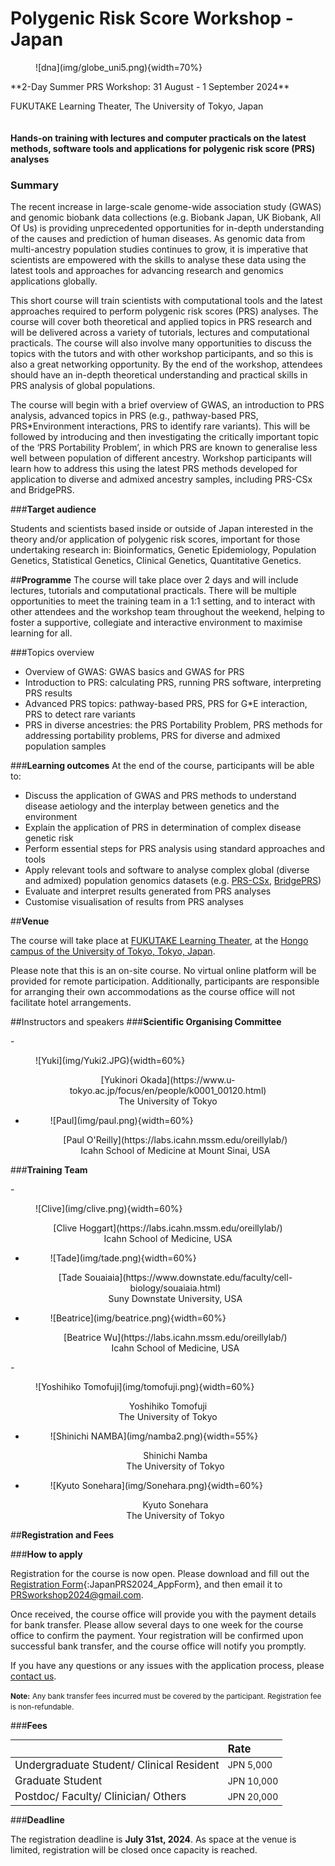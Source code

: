 # **Polygenic Risk Score Workshop - Japan**
<figure markdown>![dna](img/globe_uni5.png){width=70%}</figure>
**2-Day Summer PRS Workshop: 31 August - 1 September 2024**

FUKUTAKE Learning Theater, The University of Tokyo, Japan
<br></br><br>
**Hands-on training with lectures and computer practicals on the latest methods, software tools and applications for polygenic risk score (PRS) analyses**

### **Summary**


The recent increase in large-scale genome-wide association study (GWAS) and genomic biobank data collections (e.g. Biobank Japan, UK Biobank, All Of Us) is providing unprecedented opportunities for in-depth understanding of the causes and prediction of human diseases. As genomic data from multi-ancestry population studies continues to grow, it is imperative that scientists are empowered with the skills to analyse these data using the latest tools and approaches for advancing research and genomics applications globally. 

This short course will train scientists with computational tools and the latest approaches required to perform polygenic risk scores (PRS) analyses. The course will cover both theoretical and applied topics in PRS research and will be delivered across a variety of tutorials, lectures and computational practicals. The course will also involve many opportunities to discuss the topics with the tutors and with other workshop participants, and so this is also a great networking opportunity. By the end of the workshop, attendees should have an in-depth theoretical understanding and practical skills in PRS analysis of global populations. 

The course will begin with a brief overview of GWAS, an introduction to PRS analysis, advanced topics in PRS (e.g., pathway-based PRS, PRS*Environment interactions, PRS to identify rare variants). This will be followed by introducing and then investigating the critically important topic of the ‘PRS Portability Problem’, in which PRS are known to generalise less well between population of different ancestry. Workshop participants will learn how to address this using the latest PRS methods developed for application to diverse and admixed ancestry samples, including PRS-CSx and BridgePRS.


###**Target audience**

Students and scientists based inside or outside of Japan interested in the theory and/or application of polygenic risk scores, important for those undertaking research in: Bioinformatics, Genetic Epidemiology, Population Genetics, Statistical Genetics, Clinical Genetics, Quantitative Genetics.

##**Programme**
The course will take place over 2 days and will include lectures, tutorials and computational practicals. There will be multiple opportunities to meet the training team in a 1:1 setting, and to interact with other attendees and the workshop team throughout the weekend, helping to foster a supportive, collegiate and interactive environment to maximise learning for all.

###Topics overview

* Overview of GWAS: GWAS basics and GWAS for PRS
* Introduction to PRS: calculating PRS, running PRS software, interpreting PRS results
* Advanced PRS topics: pathway-based PRS, PRS for G*E interaction, PRS to detect rare variants
* PRS in diverse ancestries: the PRS Portability Problem, PRS methods for addressing portability problems, PRS for diverse and admixed population samples

###**Learning outcomes**
At the end of the course, participants will be able to:

* Discuss the application of GWAS and PRS methods to understand disease aetiology and the interplay between genetics and the environment
* Explain the application of PRS in determination of complex disease genetic risk 
* Perform essential steps for PRS analysis using standard approaches and tools
* Apply relevant tools and software to analyse complex global (diverse and admixed) population genomics datasets (e.g. [PRS-CSx](https://www.nature.com/articles/s41588-022-01054-7), [BridgePRS](https://www.nature.com/articles/s41588-023-01583-9))
* Evaluate and interpret results generated from PRS analyses
* Customise visualisation of results from PRS analyses

##**Venue**

The course will take place at [FUKUTAKE Learning Theater](https://fukutake.iii.u-tokyo.ac.jp/english/facilities_inside-fukutake_learning_theater.html), at the [Hongo campus of the University of Tokyo, Tokyo, Japan](https://www.google.com/maps/place/%E6%9D%B1%E4%BA%AC%E5%A4%A7%E5%AD%B8/@35.7138194,139.7601623,17z/data=!3m1!4b1!4m6!3m5!1s0x60188c2ffa206ea3:0x30e407498313ba95!8m2!3d35.7138151!4d139.7627372!16zL20vMDE3bHZk?entry=ttu). 

Please note that this is an on-site course. No virtual online platform will be provided for remote participation. 
Additionally, participants are responsible for arranging their own accommodations as the course office will not facilitate hotel arrangements.

##Instructors and speakers
###**Scientific Organising Committee**
<div class="grid cards" markdown>
- <figure markdown>![Yuki](img/Yuki2.JPG){width=60%}</figure>
    <center> [Yukinori Okada](https://www.u-tokyo.ac.jp/focus/en/people/k0001_00120.html) </center>
    <center>The University of Tokyo</center>


- <figure markdown>![Paul](img/paul.png){width=60%}</figure>
    
    <center>[Paul O'Reilly](https://labs.icahn.mssm.edu/oreillylab/)</center>
    <center>Icahn School of Medicine at Mount Sinai, USA </center>

</div>


###**Training Team**
<div class="grid cards" markdown>
- <figure markdown>![Clive](img/clive.png){width=60%}</figure>
    <center> [Clive Hoggart](https://labs.icahn.mssm.edu/oreillylab/)</center>
    <center>Icahn School of Medicine, USA </center>


- <figure markdown>![Tade](img/tade.png){width=60%}</figure>
    
    <center>[Tade Souaiaia](https://www.downstate.edu/faculty/cell-biology/souaiaia.html)</center>
    <center>Suny Downstate University, USA </center>

- <figure markdown>![Beatrice](img/beatrice.png){width=60%}</figure>
    <center> [Beatrice Wu](https://labs.icahn.mssm.edu/oreillylab/)</center>
    <center> Icahn School of Medicine, USA  </center>
</div>

<div class="grid cards" markdown>
- <figure markdown>![Yoshihiko Tomofuji](img/tomofuji.png){width=60%}</figure>
    <center> Yoshihiko Tomofuji </center>
    <center>The University of Tokyo </center>


- <figure markdown>![Shinichi NAMBA](img/namba2.png){width=55%}</figure>
    
    <center>Shinichi Namba</center>
    <center>The University of Tokyo </center>

- <figure markdown>![Kyuto Sonehara](img/Sonehara.png){width=60%}</figure>
    <center>Kyuto Sonehara</center>
    <center> The University of Tokyo  </center>


</div>



##**Registration and Fees**

###**How to apply**

Registration for the course is now open. Please download and fill out the [Registration Form](img/JapanPRS2024_AppForm.docx){:JapanPRS2024_AppForm}, and then email it to PRSworkshop2024@gmail.com. 

Once received, the course office will provide you with the payment details for bank transfer. Please allow several days to one week for the course office to confirm the payment. Your registration will be confirmed upon successful bank transfer, and the course office will notify you promptly. 

If you have any questions or any issues with the application process, please [contact us](mailto:PRSworkshop2024@gmail.com).



<small><strong>Note:</strong></small>
<small>
Any bank transfer fees incurred must be covered by the participant.
Registration fee is non-refundable.
</small>


###**Fees**

|     | <span style="font-size:larger;">Rate</span>                           |
| :---------- | :----------------------------------- |
|  <span style="font-size:larger;">Undergraduate Student/ Clinical Resident</span>      | JPN 5,000  |
| <span style="font-size:larger;">Graduate Student</span>      | JPN 10,000|
| <span style="font-size:larger;">Postdoc/ Faculty/ Clinician/ Others</span>      | JPN 20,000|





###**Deadline**

The registration deadline is **July 31st, 2024**. As space at the venue is limited, registration will be closed once capacity is reached.


<br />
<br />
<br />





